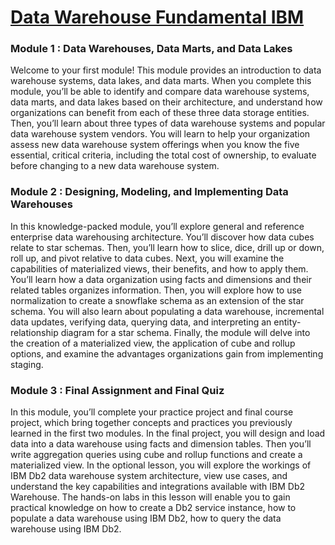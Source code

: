 # [Data Warehouse Fundamental IBM](https://www.coursera.org/learn/data-warehouse-fundamentals/home/welcome)

### **Module 1 :  Data Warehouses, Data Marts, and Data Lakes**

Welcome to your first module! This module provides an introduction to data warehouse systems, data lakes, and data marts. When you complete this module, you’ll be able to identify and compare data warehouse systems, data marts, and data lakes based on their architecture, and understand how organizations can benefit from each of these three data storage entities. Then, you’ll learn about three types of data warehouse systems and popular data warehouse system vendors. You will learn to help your organization assess new data warehouse system offerings when you know the five essential, critical criteria, including the total cost of ownership, to evaluate before changing to a new data warehouse system.


### **Module 2 : Designing, Modeling, and Implementing Data Warehouses**

In this knowledge-packed module, you’ll explore general and reference enterprise data warehousing architecture. You’ll discover how data cubes relate to star schemas. Then, you’ll learn how to slice, dice, drill up or down, roll up, and pivot relative to data cubes. Next, you will examine the capabilities of materialized views, their benefits, and how to apply them. You’ll learn how a data organization using facts and dimensions and their related tables organizes information. Then, you will explore how to use normalization to create a snowflake schema as an extension of the star schema. You will also learn about populating a data warehouse, incremental data updates, verifying data, querying data, and interpreting an entity-relationship diagram for a star schema. Finally, the module will delve into the creation of a materialized view, the application of cube and rollup options, and examine the advantages organizations gain from implementing staging.

### **Module 3 : Final Assignment and Final Quiz**

In this module, you’ll complete your practice project and final course project, which bring together concepts and practices you previously learned in the first two modules. In the final project, you will design and load data into a data warehouse using facts and dimension tables. Then you’ll write aggregation queries using cube and rollup functions and create a materialized view. In the optional lesson, you will explore the workings of IBM Db2 data warehouse system architecture, view use cases, and understand the key capabilities and integrations available with IBM Db2 Warehouse. The hands-on labs in this lesson will enable you to gain practical knowledge on how to create a Db2 service instance, how to populate a data warehouse using IBM Db2, how to query the data warehouse using IBM Db2.
